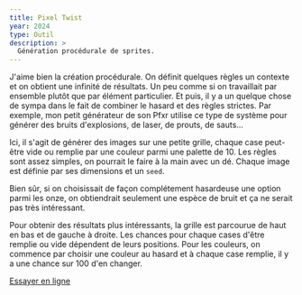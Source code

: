 ```yaml
---
title: Pixel Twist
year: 2024
type: Outil
description: >
  Génération procédurale de sprites.
---
```


J'aime bien la création procédurale. On définit quelques règles un contexte et on obtient une infinité de résultats. Un peu comme si on travaillait par ensemble plutôt que par élément particulier. Et puis, il y a un quelque chose de sympa dans le fait de combiner le hasard et des règles strictes. Par exemple, mon petit générateur de son Pfxr utilise ce type de système pour générer des bruits d'explosions, de laser, de prouts, de sauts...

Ici, il s'agit de générer des images sur une petite grille, chaque case peut-être vide ou remplie par une couleur parmi une palette de 10. Les règles sont assez simples, on pourrait le faire à la main avec un dé. Chaque image est définie par ses dimensions et un `seed`.

Bien sûr, si on choisissait de façon complétement hasardeuse une option parmi les onze, on obtiendrait seulement une espèce de bruit et ça ne serait pas très intéressant.

Pour obtenir des résultats plus intéressants, la grille est parcourue de haut en bas et de gauche à droite. Les chances pour chaque cases d'être remplie ou vide dépendent de leurs positions. Pour les couleurs, on commence par choisir une couleur au hasard et à chaque case remplie, il y a une chance sur 100 d'en changer.

[Essayer en ligne](https://pixeltwist.achtaitaipai.fr/)
